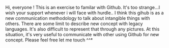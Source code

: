 Hi, everyone !
This is an exercise to familar with Github.
It's too strange...I wish your support whenever i will face with hurdle..
I think this gihub is as a new communication methodology to talk about intangible things with others.
There are some limit to describe new concept with legacy languages. 
It's also difficult to represent that through any pictures. 
At this situation, it's very useful to communicate with other using Github for new concept. 
Please feel free let me touch ^^*


